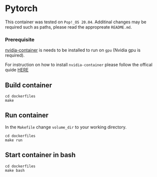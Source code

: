 # Pytorch

This container was tested on `Pop!_OS 20.04`.
Additinal changes may be required such as paths, please read the appropreate `README.md`.

### Prerequisite

[nvidia-container](https://github.com/NVIDIA/nvidia-docker) is needs to be installed to run on `gpu` (Nvidia gpu is required).

For instruction on how to install `nvidia-container` please follow the offical quide [HERE](https://docs.nvidia.com/datacenter/cloud-native/container-toolkit/install-guide.html)


## Build container
```
cd dockerfiles
make
```

## Run container
In the `Makefile` change `volume_dir` to your working directory.
```
cd dockerfiles
make run
```

## Start container in bash
```
cd dockerfiles
make bash
```